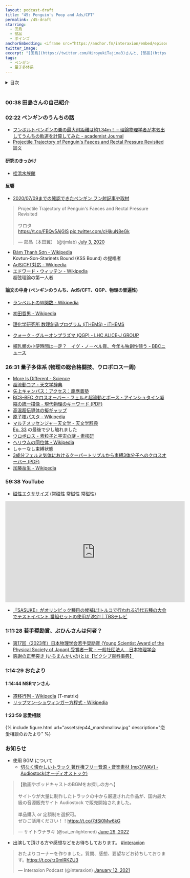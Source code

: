 ```yaml
---
layout: podcast-draft
title: "45: Penguin's Poop and Ads/CFT"
permalink: /45-draft
starring:
  - 田島
  - 部品
  - ボインゴ
anchorEmbedding: <iframe src="https://anchor.fm/interaxion/embed/episodes/44-Carbon-Is-All-You-Need-e1rl9pl" height="102px" width="100%" frameborder="0" scrolling="no"></iframe>
twitter_image:
excerpt: "[田島](https://twitter.com/HiroyukiTajima3)さんと、[部品](https://twitter.com/tjmlab)、[ボインゴ](https://twitter.com/toshakuukan)の3人でペンギンのうんち、量子多体系などについて話しました。"
tags:
  - ペンギン
  - 量子多体系
---
```


<details>
<!-- https://github.com/gettalong/kramdown/issues/155#issuecomment-339793629 -->
<summary markdown='span'>目次</summary>
<nav>
  * this unordered seed list will be replaced by toc as unordered list
  {:toc}
<!-- https://stackoverflow.com/a/38419441/11480802 -->
</nav>
</details>
<br>

### 00:38 田島さんの自己紹介

### 02:22 ペンギンのうんちの話

- [フンボルトペンギンの糞の最大飛距離は約1.34m！ – 理論物理学者が本気出してうんちの軌道を計算してみた - academist Journal](https://academist-cf.com/journal/?p=14094)
- [Projectile Trajectory of Penguin's Faeces and Rectal Pressure Revisited](http://science.cc.kochi-u.ac.jp/scientific_reports/vol03/202003.html) 論文

#### 研究のきっかけ

- [桂浜水族館](https://katurahama-aq.jp/)

#### 反響

- [2020/07/09までの確認できたペンギン フン射記事や取材](https://lineblog.me/saboten2/archives/2020-07.html?p=2)

<blockquote class="twitter-tweet tw-align-center"><p lang="ja" dir="ltr">Projectile Trajectory of Penguin&#39;s Faeces and Rectal Pressure Revisited<br><br>ワロタ<br> <a href="https://t.co/FBQv5AjGIS">https://t.co/FBQv5AjGIS</a> <a href="https://t.co/cHjkuN8eGk">pic.twitter.com/cHjkuN8eGk</a></p>&mdash; 部品（本田翼） (@tjmlab) <a href="https://twitter.com/tjmlab/status/1278862981674065921?ref_src=twsrc%5Etfw">July 3, 2020</a>
</blockquote> <script async src="https://platform.twitter.com/widgets.js" charset="utf-8"></script>

- [Đàm Thanh Sơn - Wikipedia](https://en.wikipedia.org/wiki/%C4%90%C3%A0m_Thanh_S%C6%A1n)  
  Kovtun-Son-Starinets Bound (KSS Bound) の提唱者
- [AdS/CFT対応 - Wikipedia](https://ja.wikipedia.org/wiki/AdS/CFT%E5%AF%BE%E5%BF%9C)
- [エドワード・ウィッテン - Wikipedia](https://ja.wikipedia.org/wiki/%E3%82%A8%E3%83%89%E3%83%AF%E3%83%BC%E3%83%89%E3%83%BB%E3%82%A6%E3%82%A3%E3%83%83%E3%83%86%E3%83%B3)  
  超弦理論の第一人者

#### 論文の中身 (ペンギンのうんち、AdS/CFT、QGP、物理の普遍性)

- [ランベルトのW関数 - Wikipedia](https://ja.wikipedia.org/wiki/%E3%83%A9%E3%83%B3%E3%83%99%E3%83%AB%E3%83%88%E3%81%AEW%E9%96%A2%E6%95%B0)
- [初田哲男 - Wikipedia](https://ja.wikipedia.org/wiki/%E5%88%9D%E7%94%B0%E5%93%B2%E7%94%B7)
- [理化学研究所 数理創造プログラム (iTHEMS) - iTHEMS](https://ithems.riken.jp/ja)
- [クォーク・グルーオンプラズマ (QGP) - LHC ALICE-J GROUP](http://alice-j.org/%E3%82%AF%E3%82%A9%E3%83%BC%E3%82%AF%E3%83%BB%E3%82%B0%E3%83%AB%E3%83%BC%E3%82%AA%E3%83%B3%E3%83%97%E3%83%A9%E3%82%BA%E3%83%9E-qgp/)

- [哺乳類の小便時間は一定？　イグ・ノーベル賞、今年も独創性競う - BBCニュース](https://www.bbc.com/japanese/34287437)

### 26:31 量子多体系 (物理の総合格闘技、ウロボロス一周)

- [More Is Different - Science](https://www.science.org/doi/10.1126/science.177.4047.393)
- [超流動コア - 天文学辞典](https://astro-dic.jp/superfluid-core/)
- [矢上キャンパス：アクセス：慶應義塾](https://www.keio.ac.jp/ja/maps/yagami.html)
- [BCS–BEC クロスオーバー - フェルミ超流動とボース・アインシュタイン凝縮の統一描像 - 現代物理のキーワード (PDF)](https://www.jps.or.jp/books/gakkaishi/2016/07/71-07trends.pdf)
- [高温超伝導体の擬ギャップ](https://staff.aist.go.jp/t-yanagisawa/activity/pgap.html)
- [原子核パスタ - Wikipedia](https://ja.wikipedia.org/wiki/%E5%8E%9F%E5%AD%90%E6%A0%B8%E3%83%91%E3%82%B9%E3%82%BF)
- [マルチメッセンジャー天文学 - 天文学辞典](https://astro-dic.jp/multi-messenger-astronomy/)  
  [Ep. 33](https://interaxion-podcast.github.io/33) の最後で少し触れました
- [ウロボロス - 素粒子と宇宙の謎 - 素核研](https://www2.kek.jp/ipns/ja/special/belle2-nicolive/particles-and-universe/)
- [ヘリウムの同位体 - Wikipedia](https://ja.wikipedia.org/wiki/%E3%83%98%E3%83%AA%E3%82%A6%E3%83%A0%E3%81%AE%E5%90%8C%E4%BD%8D%E4%BD%93)
- しゃーなし束縛状態
- [3成分フェルミ気体におけるクーパートリプルから束縛3体分子へのクロスオーバー (PDF)](https://educ.titech.ac.jp/phys/event_information/file/330.pdf)
- [加藤岳生 - Wikipedia](https://ja.wikipedia.org/wiki/%E5%8A%A0%E8%97%A4%E5%B2%B3%E7%94%9F)

### 59:38 YouTube

- [磁性エクササイズ](https://youtu.be/NBnSORVrhGY) (常磁性 常磁性 常磁性)

<div style="text-align: center;">
<iframe width="560" height="315" src="https://www.youtube.com/embed/NBnSORVrhGY" title="YouTube video player" frameborder="0" allow="accelerometer; autoplay; clipboard-write; encrypted-media; gyroscope; picture-in-picture" allowfullscreen></iframe>
</div>

- [『SASUKE』がオリンピック種目の候補に!トルコで行われる近代五種の大会でテストイベント 番組セットの使用が決定!｜TBSテレビ](https://topics.tbs.co.jp/article/detail/?id=16116)

### 1:11:28 若手奨励賞、ぶひんさんは何者？

- [第17回（2023年）日本物理学会若手奨励賞 (Young Scientist Award of the Physical Society of Japan) 受賞者一覧 - 一般社団法人　日本物理学会](https://www.jps.or.jp/activities/awards/jusyosya/wakate2023.php)
- [感謝の正拳突き (いちまんかいの)とは【ピクシブ百科事典】](https://dic.pixiv.net/a/%E6%84%9F%E8%AC%9D%E3%81%AE%E6%AD%A3%E6%8B%B3%E7%AA%81%E3%81%8D)

### 1:14:29 おたより

#### 1:14:44 NSRマンさん

- [遷移行列 - Wikipedia](https://ja.wikipedia.org/wiki/%E9%81%B7%E7%A7%BB%E8%A1%8C%E5%88%97) (T-matrix)
- [リップマン–シュウィンガー方程式 - Wikipedia](https://ja.wikipedia.org/wiki/%E3%83%AA%E3%83%83%E3%83%97%E3%83%9E%E3%83%B3%E2%80%93%E3%82%B7%E3%83%A5%E3%82%A6%E3%82%A3%E3%83%B3%E3%82%AC%E3%83%BC%E6%96%B9%E7%A8%8B%E5%BC%8F)

#### 1:23:59 恋愛相談

{% include figure.html url="assets/ep44_marshmallow.jpg" description="恋愛相談のおたより" %}

### お知らせ

- 使用 BGM について
  - [切なく懐かしいトラック 著作権フリー音源・音楽素材 [mp3/WAV] - Audiostock(オーディオストック)](https://audiostock.jp/audio/1267554)

<blockquote class="twitter-tweet tw-align-center"><p lang="ja" dir="ltr">【動画やポッドキャストのBGMをお探しの方へ】<br><br>サイトウが大量に制作したトラックの中から厳選された作品が、国内最大級の音源販売サイト Audiostock で販売開始されました。<br><br>単品購入 or 定額制を選択可。<br>ぜひご活用ください！！<a href="https://t.co/7dSi0Mw6kG">https://t.co/7dSi0Mw6kG</a></p>&mdash; サイトウナヲキ (@sai_enlightened) <a href="https://twitter.com/sai_enlightened/status/1542127615959392256?ref_src=twsrc%5Etfw">June 29, 2022</a>
</blockquote> <script async src="https://platform.twitter.com/widgets.js" charset="utf-8"></script>

- 出演して頂ける方や感想などをお待ちしております。 [#interaxion](https://twitter.com/hashtag/interaxion)

<blockquote class="twitter-tweet tw-align-center"><p lang="ja" dir="ltr">おたよりコーナーを作りました。質問、感想、要望などお待ちしております。<a href="https://t.co/rz0mlRKZU3">https://t.co/rz0mlRKZU3</a></p>— Interaxion Podcast (@interaxion) <a href="https://twitter.com/interaxion/status/1348936492488421378?ref_src=twsrc%5Etfw">January 12, 2021</a>
</blockquote> <script async src="https://platform.twitter.com/widgets.js" charset="utf-8"></script>
